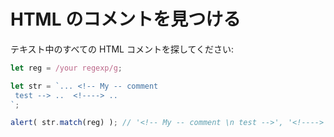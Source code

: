 # HTML のコメントを見つける

テキスト中のすべての HTML コメントを探してください:

```js
let reg = /your regexp/g;

let str = `... <!-- My -- comment
 test --> ..  <!----> .. 
`;

alert( str.match(reg) ); // '<!-- My -- comment \n test -->', '<!---->'
```
